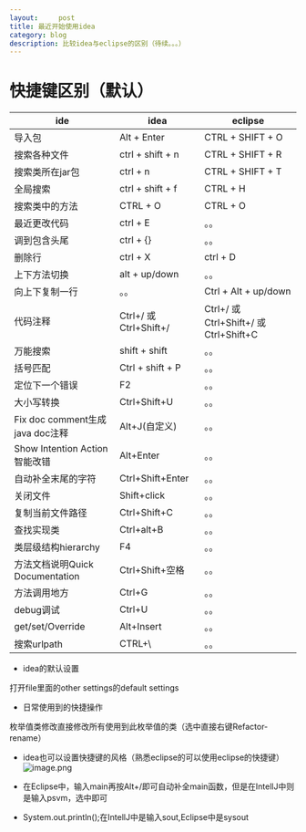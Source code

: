 ```yaml
---
layout:     post
title: 最近开始使用idea
category: blog
description: 比较idea与eclipse的区别（待续。。。）
---
```



快捷键区别（默认）
=======

| ide | idea | eclipse |
|-------|------|-------|
| 导入包 | Alt + Enter | CTRL + SHIFT + O |
| 搜索各种文件 | ctrl + shift + n | CTRL + SHIFT + R |
| 搜索类所在jar包 | ctrl + n | CTRL + SHIFT + T |
| 全局搜索 | ctrl + shift + f | CTRL + H |
| 搜索类中的方法 | CTRL + O | CTRL + O |
| 最近更改代码 | ctrl + E | 。。 |
| 调到包含头尾 | ctrl + {} | 。。 |
| 删除行 | ctrl + X | ctrl + D |
| 上下方法切换 | alt + up/down | 。。 |
| 向上下复制一行 | 。。 | Ctrl + Alt + up/down |
| 代码注释 | Ctrl+/ 或 Ctrl+Shift+/ | Ctrl+/ 或 Ctrl+Shift+/ 或 Ctrl+Shift+C |
| 万能搜索 | shift + shift | 。。 |
| 括号匹配 | Ctrl + shift + P | 。。 |
| 定位下一个错误 | F2 | 。。 |
| 大小写转换 | Ctrl+Shift+U | 。。 |
| Fix doc comment生成java doc注释 | Alt+J(自定义) | 。。 |
| Show Intention Action智能改错 | Alt+Enter | 。。 |
| 自动补全末尾的字符 | Ctrl+Shift+Enter | 。。 |
| 关闭文件 | Shift+click | 。。 |
| 复制当前文件路径 | Ctrl+Shift+C | 。。 |
| 查找实现类 | Ctrl+alt+B | 。。 |
| 类层级结构hierarchy | F4 | 。。 |
| 方法文档说明Quick Documentation | Ctrl+Shift+空格 | 。。 |
| 方法调用地方 | Ctrl+G | 。。 |
| debug调试 | Ctrl+U | 。。 |
| get/set/Override | Alt+Insert | 。。 |
| 搜索urlpath | CTRL+\ | 。。 |







* idea的默认设置
 
打开file里面的other settings的default settings 

* 日常使用到的快捷操作
 
枚举值类修改直接修改所有使用到此枚举值的类（选中直接右键Refactor-rename）

* idea也可以设置快捷键的风格（熟悉eclipse的可以使用eclipse的快捷键）
![image.png](https://upload-images.jianshu.io/upload_images/11970387-f0671f60441f7c2e.png?imageMogr2/auto-orient/strip%7CimageView2/2/w/1240)

* 在Eclipse中，输入main再按Alt+/即可自动补全main函数，但是在IntellJ中则是输入psvm，选中即可

* System.out.println();在IntellJ中是输入sout,Eclipse中是sysout

